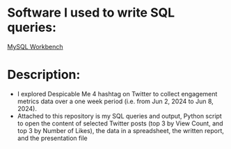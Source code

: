 # Software I used to write SQL queries: 
[MySQL Workbench](https://dev.mysql.com/downloads/workbench/)

# Description: 

- I explored Despicable Me 4 hashtag on Twitter to collect engagement metrics data over a one week period (i.e. from Jun 2, 2024 to Jun 8, 2024).
- Attached to this repository is my SQL queries and output, Python script to open the content of selected Twitter posts (top 3 by View Count, and top 3 by Number of Likes), the data in a spreadsheet, the written report, and the presentation file
